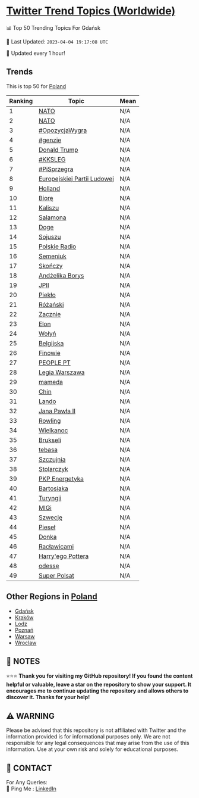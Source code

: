 [Twitter Trend Topics (Worldwide)](https://github.com/ErcinDedeoglu/Twitter-Trend-Topics)
==========


📊 Top 50 Trending Topics For Gdańsk

📆 Last Updated: `2023-04-04 19:17:08 UTC`

🔧 Updated every 1 hour!


## Trends

This is top 50 for [Poland](</Poland>)

| Ranking | Topic | Mean |
| ------- | ------------ | ------------ |
| 1 | [NATO](http://twitter.com/search?q=NATO) | N/A |
| 2 | [NATO](http://twitter.com/search?q=NATO) | N/A |
| 3 | [#OpozycjaWygra](http://twitter.com/search?q=%23OpozycjaWygra) | N/A |
| 4 | [#genzie](http://twitter.com/search?q=%23genzie) | N/A |
| 5 | [Donald Trump](http://twitter.com/search?q=Donald+Trump) | N/A |
| 6 | [#KKSLEG](http://twitter.com/search?q=%23KKSLEG) | N/A |
| 7 | [#PiSprzegra](http://twitter.com/search?q=%23PiSprzegra) | N/A |
| 8 | [Europejskiej Partii Ludowej](http://twitter.com/search?q=Europejskiej+Partii+Ludowej) | N/A |
| 9 | [Holland](http://twitter.com/search?q=Holland) | N/A |
| 10 | [Biorę](http://twitter.com/search?q=Bior%c4%99) | N/A |
| 11 | [Kaliszu](http://twitter.com/search?q=Kaliszu) | N/A |
| 12 | [Salamona](http://twitter.com/search?q=Salamona) | N/A |
| 13 | [Doge](http://twitter.com/search?q=Doge) | N/A |
| 14 | [Sojuszu](http://twitter.com/search?q=Sojuszu) | N/A |
| 15 | [Polskie Radio](http://twitter.com/search?q=Polskie+Radio) | N/A |
| 16 | [Semeniuk](http://twitter.com/search?q=Semeniuk) | N/A |
| 17 | [Skończy](http://twitter.com/search?q=Sko%c5%84czy) | N/A |
| 18 | [Andżelika Borys](http://twitter.com/search?q=And%c5%bcelika+Borys) | N/A |
| 19 | [JPII](http://twitter.com/search?q=JPII) | N/A |
| 20 | [Piekło](http://twitter.com/search?q=Piek%c5%82o) | N/A |
| 21 | [Różański](http://twitter.com/search?q=R%c3%b3%c5%bca%c5%84ski) | N/A |
| 22 | [Zacznie](http://twitter.com/search?q=Zacznie) | N/A |
| 23 | [Elon](http://twitter.com/search?q=Elon) | N/A |
| 24 | [Wołyń](http://twitter.com/search?q=Wo%c5%82y%c5%84) | N/A |
| 25 | [Belgijska](http://twitter.com/search?q=Belgijska) | N/A |
| 26 | [Finowie](http://twitter.com/search?q=Finowie) | N/A |
| 27 | [PEOPLE PT](http://twitter.com/search?q=PEOPLE+PT) | N/A |
| 28 | [Legia Warszawa](http://twitter.com/search?q=Legia+Warszawa) | N/A |
| 29 | [mameda](http://twitter.com/search?q=mameda) | N/A |
| 30 | [Chin](http://twitter.com/search?q=Chin) | N/A |
| 31 | [Lando](http://twitter.com/search?q=Lando) | N/A |
| 32 | [Jana Pawła II](http://twitter.com/search?q=Jana+Paw%c5%82a+II) | N/A |
| 33 | [Rowling](http://twitter.com/search?q=Rowling) | N/A |
| 34 | [Wielkanoc](http://twitter.com/search?q=Wielkanoc) | N/A |
| 35 | [Brukseli](http://twitter.com/search?q=Brukseli) | N/A |
| 36 | [tebasa](http://twitter.com/search?q=tebasa) | N/A |
| 37 | [Szczujnia](http://twitter.com/search?q=Szczujnia) | N/A |
| 38 | [Stolarczyk](http://twitter.com/search?q=Stolarczyk) | N/A |
| 39 | [PKP Energetyka](http://twitter.com/search?q=PKP+Energetyka) | N/A |
| 40 | [Bartosiaka](http://twitter.com/search?q=Bartosiaka) | N/A |
| 41 | [Turyngii](http://twitter.com/search?q=Turyngii) | N/A |
| 42 | [MIGi](http://twitter.com/search?q=MIGi) | N/A |
| 43 | [Szwecję](http://twitter.com/search?q=Szwecj%c4%99) | N/A |
| 44 | [Pieseł](http://twitter.com/search?q=Piese%c5%82) | N/A |
| 45 | [Donka](http://twitter.com/search?q=Donka) | N/A |
| 46 | [Racławicami](http://twitter.com/search?q=Rac%c5%82awicami) | N/A |
| 47 | [Harry'ego Pottera](http://twitter.com/search?q=Harry%27ego+Pottera) | N/A |
| 48 | [odessę](http://twitter.com/search?q=odess%c4%99) | N/A |
| 49 | [Super Polsat](http://twitter.com/search?q=Super+Polsat) | N/A |



## Other Regions in [Poland](</Poland>)

* [Gdańsk](</Poland/Gdańsk.md>)
* [Kraków](</Poland/Kraków.md>)
* [Lodz](</Poland/Lodz.md>)
* [Poznań](</Poland/Poznań.md>)
* [Warsaw](</Poland/Warsaw.md>)
* [Wroclaw](</Poland/Wroclaw.md>)



## 📝 NOTES

⭐⭐⭐ **Thank you for visiting my GitHub repository! If you found the content helpful or valuable, leave a star on the repository to show your support. It encourages me to continue updating the repository and allows others to discover it. Thanks for your help!**


## ⚠️ WARNING

Please be advised that this repository is not affiliated with Twitter and the information provided is for informational purposes only. We are not responsible for any legal consequences that may arise from the use of this information. Use at your own risk and solely for educational purposes.


## 📨 CONTACT

 For Any Queries:  
            🏓 Ping Me : [LinkedIn](https://www.linkedin.com/in/ercindedeoglu/)
